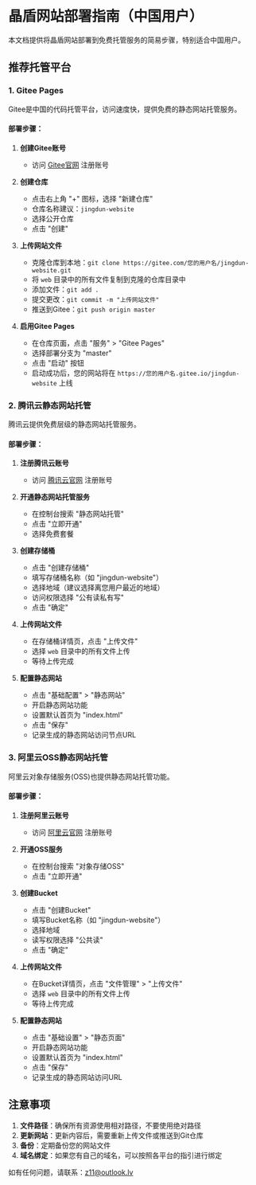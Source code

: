 # 晶盾网站部署指南（中国用户）

本文档提供将晶盾网站部署到免费托管服务的简易步骤，特别适合中国用户。

## 推荐托管平台

### 1. Gitee Pages

Gitee是中国的代码托管平台，访问速度快，提供免费的静态网站托管服务。

#### 部署步骤：

1. **创建Gitee账号**
   - 访问 [Gitee官网](https://gitee.com) 注册账号

2. **创建仓库**
   - 点击右上角 "+" 图标，选择 "新建仓库"
   - 仓库名称建议：`jingdun-website`
   - 选择公开仓库
   - 点击 "创建"

3. **上传网站文件**
   - 克隆仓库到本地：`git clone https://gitee.com/您的用户名/jingdun-website.git`
   - 将 `web` 目录中的所有文件复制到克隆的仓库目录中
   - 添加文件：`git add .`
   - 提交更改：`git commit -m "上传网站文件"`
   - 推送到Gitee：`git push origin master`

4. **启用Gitee Pages**
   - 在仓库页面，点击 "服务" > "Gitee Pages"
   - 选择部署分支为 "master"
   - 点击 "启动" 按钮
   - 启动成功后，您的网站将在 `https://您的用户名.gitee.io/jingdun-website` 上线

### 2. 腾讯云静态网站托管

腾讯云提供免费层级的静态网站托管服务。

#### 部署步骤：

1. **注册腾讯云账号**
   - 访问 [腾讯云官网](https://cloud.tencent.com/) 注册账号

2. **开通静态网站托管服务**
   - 在控制台搜索 "静态网站托管"
   - 点击 "立即开通"
   - 选择免费套餐

3. **创建存储桶**
   - 点击 "创建存储桶"
   - 填写存储桶名称（如 "jingdun-website"）
   - 选择地域（建议选择离您用户最近的地域）
   - 访问权限选择 "公有读私有写"
   - 点击 "确定"

4. **上传网站文件**
   - 在存储桶详情页，点击 "上传文件"
   - 选择 `web` 目录中的所有文件上传
   - 等待上传完成

5. **配置静态网站**
   - 点击 "基础配置" > "静态网站"
   - 开启静态网站功能
   - 设置默认首页为 "index.html"
   - 点击 "保存"
   - 记录生成的静态网站访问节点URL

### 3. 阿里云OSS静态网站托管

阿里云对象存储服务(OSS)也提供静态网站托管功能。

#### 部署步骤：

1. **注册阿里云账号**
   - 访问 [阿里云官网](https://www.aliyun.com/) 注册账号

2. **开通OSS服务**
   - 在控制台搜索 "对象存储OSS"
   - 点击 "立即开通"

3. **创建Bucket**
   - 点击 "创建Bucket"
   - 填写Bucket名称（如 "jingdun-website"）
   - 选择地域
   - 读写权限选择 "公共读"
   - 点击 "确定"

4. **上传网站文件**
   - 在Bucket详情页，点击 "文件管理" > "上传文件"
   - 选择 `web` 目录中的所有文件上传
   - 等待上传完成

5. **配置静态网站**
   - 点击 "基础设置" > "静态页面"
   - 开启静态网站功能
   - 设置默认首页为 "index.html"
   - 点击 "保存"
   - 记录生成的静态网站访问URL

## 注意事项

1. **文件路径**：确保所有资源使用相对路径，不要使用绝对路径
2. **更新网站**：更新内容后，需要重新上传文件或推送到Git仓库
3. **备份**：定期备份您的网站文件
4. **域名绑定**：如果您有自己的域名，可以按照各平台的指引进行绑定

如有任何问题，请联系：z11@outlook.lv